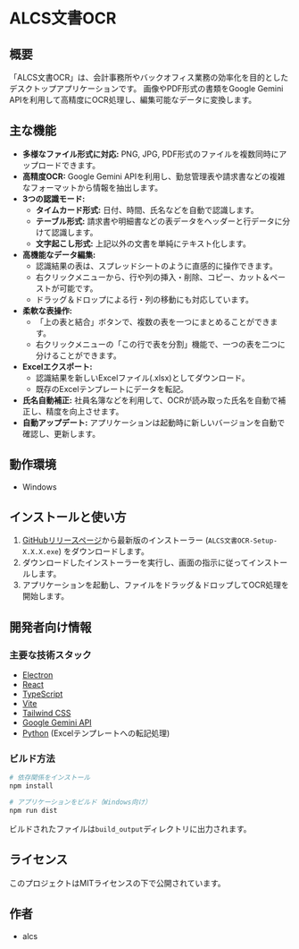 # ALCS文書OCR

## 概要

「ALCS文書OCR」は、会計事務所やバックオフィス業務の効率化を目的としたデスクトップアプリケーションです。
画像やPDF形式の書類をGoogle Gemini APIを利用して高精度にOCR処理し、編集可能なデータに変換します。

## 主な機能

- **多様なファイル形式に対応:** PNG, JPG, PDF形式のファイルを複数同時にアップロードできます。
- **高精度OCR:** Google Gemini APIを利用し、勤怠管理表や請求書などの複雑なフォーマットから情報を抽出します。
- **3つの認識モード:**
    - **タイムカード形式:** 日付、時間、氏名などを自動で認識します。
    - **テーブル形式:** 請求書や明細書などの表データをヘッダーと行データに分けて認識します。
    - **文字起こし形式:** 上記以外の文書を単純にテキスト化します。
- **高機能なデータ編集:**
    - 認識結果の表は、スプレッドシートのように直感的に操作できます。
    - 右クリックメニューから、行や列の挿入・削除、コピー、カット＆ペーストが可能です。
    - ドラッグ＆ドロップによる行・列の移動にも対応しています。
- **柔軟な表操作:**
    - 「上の表と結合」ボタンで、複数の表を一つにまとめることができます。
    - 右クリックメニューの「この行で表を分割」機能で、一つの表を二つに分けることができます。
- **Excelエクスポート:**
    - 認識結果を新しいExcelファイル(.xlsx)としてダウンロード。
    - 既存のExcelテンプレートにデータを転記。
- **氏名自動補正:** 社員名簿などを利用して、OCRが読み取った氏名を自動で補正し、精度を向上させます。
- **自動アップデート:** アプリケーションは起動時に新しいバージョンを自動で確認し、更新します。

## 動作環境

- Windows

## インストールと使い方

1.  [GitHubリリースページ](https://github.com/imaialcs/ALCS_document_OCR/releases)から最新版のインストーラー (`ALCS文書OCR-Setup-X.X.X.exe`) をダウンロードします。
2.  ダウンロードしたインストーラーを実行し、画面の指示に従ってインストールします。
3.  アプリケーションを起動し、ファイルをドラッグ＆ドロップしてOCR処理を開始します。

## 開発者向け情報

### 主要な技術スタック

- [Electron](https://www.electronjs.org/)
- [React](https://reactjs.org/)
- [TypeScript](https://www.typescriptlang.org/)
- [Vite](https://vitejs.dev/)
- [Tailwind CSS](https://tailwindcss.com/)
- [Google Gemini API](https://ai.google.dev/)
- [Python](https://www.python.org/) (Excelテンプレートへの転記処理)

### ビルド方法

```bash
# 依存関係をインストール
npm install

# アプリケーションをビルド（Windows向け）
npm run dist
```
ビルドされたファイルは`build_output`ディレクトリに出力されます。

## ライセンス

このプロジェクトはMITライセンスの下で公開されています。

## 作者

- alcs
